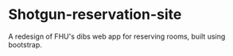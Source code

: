 # Shotgun-reservation-site
A redesign of FHU's dibs web app for reserving rooms, built using bootstrap.
